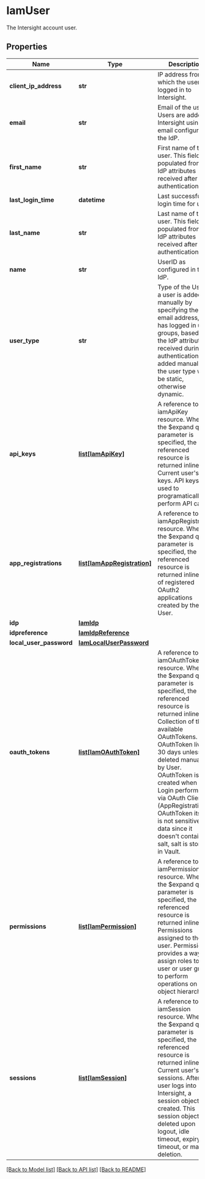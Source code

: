 # IamUser

The Intersight account user. 
## Properties
Name | Type | Description | Notes
------------ | ------------- | ------------- | -------------
**client_ip_address** | **str** | IP address from which the user last logged in to Intersight.   | [optional] [readonly] 
**email** | **str** | Email of the user. Users are added to Intersight using the email configured in the IdP.   | [optional] 
**first_name** | **str** | First name of the user. This field is populated from the IdP attributes received after authentication.   | [optional] [readonly] 
**last_login_time** | **datetime** | Last successful login time for user.   | [optional] [readonly] 
**last_name** | **str** | Last name of the user. This field is populated from the IdP attributes received after authentication.   | [optional] [readonly] 
**name** | **str** | UserID as configured in the IdP.   | [optional] [readonly] 
**user_type** | **str** | Type of the User. If a user is added manually by specifying the email address, or has logged in using groups, based on the IdP attributes received during authentication. If added manually, the user type will be static, otherwise dynamic.    | [optional] [readonly] 
**api_keys** | [**list[IamApiKey]**](IamApiKey.md) | A reference to a iamApiKey resource. When the $expand query parameter is specified, the referenced resource is returned inline. Current user&#39;s API keys. API keys are used to programatically perform API calls.  | [optional] [readonly] 
**app_registrations** | [**list[IamAppRegistration]**](IamAppRegistration.md) | A reference to a iamAppRegistration resource. When the $expand query parameter is specified, the referenced resource is returned inline. List of registered OAuth2 applications created by the User.  | [optional] [readonly] 
**idp** | [**IamIdp**](.md) |  | [optional] 
**idpreference** | [**IamIdpReference**](.md) |  | [optional] 
**local_user_password** | [**IamLocalUserPassword**](.md) |  | [optional] 
**oauth_tokens** | [**list[IamOAuthToken]**](IamOAuthToken.md) | A reference to a iamOAuthToken resource. When the $expand query parameter is specified, the referenced resource is returned inline. Collection of the available OAuthTokens. Each OAuthToken lives 30 days unless it is deleted manually by User. OAuthToken is created when Login performed via OAuth Client (AppRegistration). OAuthToken itself is not sensitive data since it doesn&#39;t contain salt, salt is stored in Vault.  | [optional] [readonly] 
**permissions** | [**list[IamPermission]**](IamPermission.md) | A reference to a iamPermission resource. When the $expand query parameter is specified, the referenced resource is returned inline. Permissions assigned to the user. Permission provides a way to assign roles to a user or user group to perform operations on object hierarchy.  | [optional] 
**sessions** | [**list[IamSession]**](IamSession.md) | A reference to a iamSession resource. When the $expand query parameter is specified, the referenced resource is returned inline. Current user&#39;s web sessions. After a user logs into Intersight, a session object is created. This session object is deleted upon logout, idle timeout, expiry timeout, or manual deletion.  | [optional] [readonly] 

[[Back to Model list]](../README.md#documentation-for-models) [[Back to API list]](../README.md#documentation-for-api-endpoints) [[Back to README]](../README.md)


